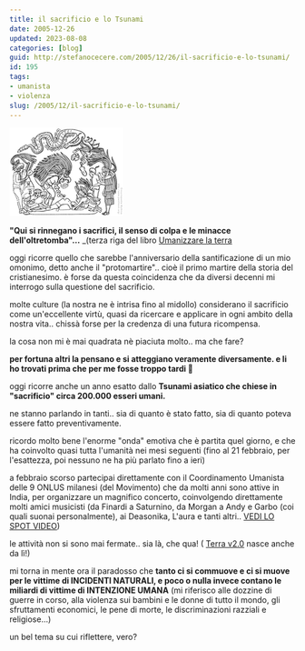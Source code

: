 ```yaml
---
title: il sacrificio e lo Tsunami
date: 2005-12-26
updated: 2023-08-08
categories: [blog]
guid: http://stefanocecere.com/2005/12/26/il-sacrificio-e-lo-tsunami/
id: 195
tags:
- umanista
- violenza
slug: /2005/12/il-sacrificio-e-lo-tsunami/
---
```

![](../../../assets/img/post/2005/sacrificio.gif)

**"Qui si rinnegano i sacrifici, il senso di colpa e le minacce dell'oltretomba"…**  _(terza riga del libro [Umanizzare la terra](../../../notes/docs/umanizzare-la-terra.md)

oggi ricorre quello che sarebbe l'anniversario della santificazione di un mio omonimo, detto anche il "protomartire".. cioè il primo martire della storia del cristianesimo. è forse da questa coincidenza che da diversi decenni mi interrogo sulla questione del sacrificio.

molte culture (la nostra ne è intrisa fino al midollo) considerano il sacrificio come un'eccellente virtù, quasi da ricercare e applicare in ogni ambito della nostra vita.. chissà forse per la credenza di una futura ricompensa.

la cosa non mi è mai quadrata nè piaciuta molto.. ma che fare?
  
**per fortuna altri la pensano e si atteggiano veramente diversamente. e li ho trovati prima che per me fosse troppo tardi 🙂**

oggi ricorre anche un anno esatto dallo **Tsunami asiatico che chiese in "sacrificio" circa 200.000 esseri umani.**
  
ne stanno parlando in tanti.. sia di quanto è stato fatto, sia di quanto poteva essere fatto preventivamente.

ricordo molto bene l'enorme "onda" emotiva che è partita quel giorno, e che ha coinvolto quasi tutta l'umanità nei mesi seguenti (fino al 21 febbraio, per l'esattezza, poi nessuno ne ha più parlato fino a ieri)

a febbraio scorso partecipai direttamente con il Coordinamento Umanista delle 9 ONLUS milanesi (del Movimento) che da molti anni sono attive in India, per organizzare un magnifico concerto, coinvolgendo direttamente molti amici musicisti (da Finardi a Saturnino, da Morgan a Andy e Garbo (coi quali suonai personalmente), ai Deasonika, L'aura e tanti altri.. <a href="http://www.clum.net/md/Articolo139.html" target="_blank">VEDI LO SPOT VIDEO</a>)
  
le attività non si sono mai fermate.. sia là, che qua! ( <a href="http://terra2.clum.net" target="_blank">Terra v2.0</a> nasce anche da lì!)

mi torna in mente ora il paradosso che **tanto ci si commuove e ci si muove per le vittime di INCIDENTI NATURALI, e poco o nulla invece contano le miliardi di vittime di INTENZIONE UMANA** (mi riferisco alle dozzine di guerre in corso, alla violenza sui bambini e le donne di tutto il mondo, gli sfruttamenti economici, le pene di morte, le discriminazioni razziali e religiose…)

un bel tema su cui riflettere, vero?